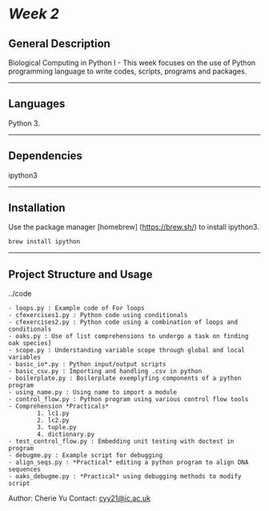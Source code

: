 # *Week 2*


## General Description

Biological Computing in Python I - This week focuses on the use of Python programming language to write codes, scripts, programs and packages.

***

## Languages
Python 3.

***
## Dependencies
ipython3 

***
## Installation

Use the package manager [homebrew] (https://brew.sh/) to install ipython3.

```bash
brew install ipython
```

***
## Project Structure and Usage

../code

    - loops.py : Example code of For loops 
    - cfexercises1.py : Python code using conditionals
    - cfexercises2.py : Python code using a combination of loops and conditionals
    - oaks.py : Use of list comprehensions to undergo a task on finding oak species]
    - scope.py : Understanding variable scope through global and local variables
    - basic_io*.py : Python input/output scripts
    - basic_csv.py : Importing and handling .csv in python
    - boilerplate.py : Boilerplate exemplyfing components of a python program
    - using_name.py : Using name to import a module 
    - control_flow.py : Python program using various control flow tools
    - Comprehension *Practicals*
            1. lc1.py
            2. lc2.py
            3. tuple.py
            4. dictionary.py
    - test_control_flow.py : Embedding unit testing with doctest in program
    - debugme.py : Example script for debugging
    - align_seqs.py : *Practical* editing a python program to align DNA sequences
    - oaks_debugme.py : *Practical* using debugging methods to modify script


Author: Cherie Yu
Contact: cyy21@ic.ac.uk
